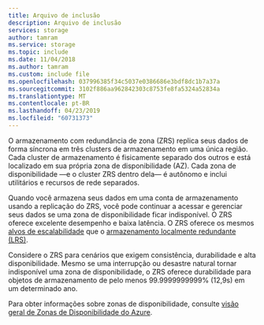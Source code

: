 ```yaml
---
title: Arquivo de inclusão
description: Arquivo de inclusão
services: storage
author: tamram
ms.service: storage
ms.topic: include
ms.date: 11/04/2018
ms.author: tamram
ms.custom: include file
ms.openlocfilehash: 037996385f34c5037e0386686e3bdf8dc1b7a37a
ms.sourcegitcommit: 3102f886aa962842303c8753fe8fa5324a52834a
ms.translationtype: MT
ms.contentlocale: pt-BR
ms.lasthandoff: 04/23/2019
ms.locfileid: "60731373"
---
```

O armazenamento com redundância de zona (ZRS) replica seus dados de forma síncrona em três clusters de armazenamento em uma única região. Cada cluster de armazenamento é fisicamente separado dos outros e está localizado em sua própria zona de disponibilidade (AZ). Cada zona de disponibilidade &mdash;e o cluster ZRS dentro dela&mdash; é autônomo e inclui utilitários e recursos de rede separados.

Quando você armazena seus dados em uma conta de armazenamento usando a replicação do ZRS, você pode continuar a acessar e gerenciar seus dados se uma zona de disponibilidade ficar indisponível. O ZRS oferece excelente desempenho e baixa latência. O ZRS oferece os mesmos [alvos de escalabilidade](../articles/storage/common/storage-scalability-targets.md) que o [armazenamento localmente redundante (LRS)](../articles/storage/common/storage-redundancy-lrs.md).

Considere o ZRS para cenários que exigem consistência, durabilidade e alta disponibilidade. Mesmo se uma interrupção ou desastre natural tornar indisponível uma zona de disponibilidade, o ZRS oferece durabilidade para objetos de armazenamento de pelo menos 99.9999999999% (12,9s) em um determinado ano.

Para obter informações sobre zonas de disponibilidade, consulte [visão geral de Zonas de Disponibilidade do Azure](https://docs.microsoft.com/azure/availability-zones/az-overview).